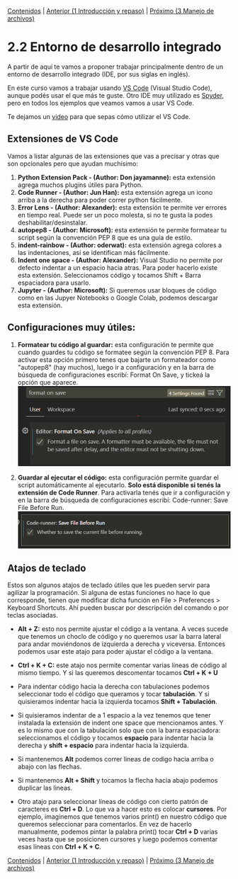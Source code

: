 [Contenidos](../Contenidos.md) \| [Anterior (1 Introducción y repaso)](01_Introduccion_y_repaso.md) \| [Próximo (3 Manejo de archivos)](03_Archivos.md)

# 2.2 Entorno de desarrollo integrado

A partir de aquí te vamos a proponer trabajar principalmente dentro de un entorno de desarrollo integrado (IDE, por sus siglas en inglés). 

En este curso vamos a trabajar usando [VS Code](https://code.visualstudio.com/) (Visual Studio Code), aunque podés usar el que más te guste. Otro IDE muy utilizado es [Spyder](https://www.spyder-ide.org/), pero en todos los ejemplos que veamos vamos a usar VS Code.

Te dejamos un [video](https://www.youtube.com/watch?v=nllg_MCZm6I) para que sepas cómo utilizar el VS Code.

## Extensiones de VS Code

Vamos a listar algunas de las extensiones que vas a precisar y otras que son opcionales pero que ayudan muchísimo:

1. **Python Extension Pack - (Author: Don jayamanne):** esta extensión agrega muchos plugins útiles para Python.
2. **Code Runner - (Author: Jun Han):** esta extensión agrega un icono arriba a la derecha para poder correr python fácilmente.
3. **Error Lens - (Author: Alexander):** esta extensión te permite ver errores en tiempo real. Puede ser un poco molesta, si no te gusta la podes deshabilitar/desinstalar.
4. **autopep8 - (Author: Microsoft):** esta extensión te permite formatear tu script según la convención PEP 8 que es una guía de estilo.
5. **indent-rainbow - (Author: oderwat):** esta extensión agrega colores a las indentaciones, así se identifican más fácilmente.
6. **Indent one space - (Author: Alexander):** Visual Studio no permite por defecto indentar a un espacio hacia atras. Para poder hacerlo existe esta extensión. Seleccionamos código y tocamos Shift + Barra espaciadora para usarlo.
7. **Jupyter - (Author: Microsoft):** Si queremos usar bloques de código como en las Jupyer Notebooks o Google Colab, podemos descargar esta extensión.

## Configuraciones muy útiles:

1. **Formatear tu código al guardar:** esta configuración te permite que cuando guardes tu código se formatee según la convención PEP 8. Para activar esta opción primero tenes que bajarte un formateador como "autopep8" (hay muchos), luego ir a configuración y en la barra de búsqueda de configuraciones escribí: Format On Save, y tickeá la opción que aparece.
![format on save](/Notas/02_Estructuras_y_Funciones/img/format_on_save.png)

2. **Guardar al ejecutar el código:** esta configuración permite guardar el script automáticamente al ejecutarlo. **Solo está disponible si tenés la extensión de Code Runner**. Para activarla tenés que ir a configuración y en la barra de búsqueda de configuraciones escribí: Code-runner: Save File Before Run.
![save file before run](/Notas/02_Estructuras_y_Funciones/img/save_file_before_run.png)

## Atajos de teclado

Estos son algunos atajos de teclado útiles que les pueden servir para agilizar la programación. Si alguna de estas funciones no hace lo que corresponde, tienen que modificar dicha función en File > Preferences > Keyboard Shortcuts. Ahí pueden buscar por descripción del comando o por teclas asociadas.

- **Alt + Z:** esto nos permite ajustar el código a la ventana. A veces sucede que tenemos un choclo de código y no queremos usar la barra lateral para andar moviéndonos de izquierda a derecha y viceversa. Entonces podemos usar este atajo para poder ajustar el código a la ventana.

- **Ctrl + K + C:** este atajo nos permite comentar varias líneas de código al mismo tiempo. Y si las queremos descomentar tocamos **Ctrl + K + U**

- Para indentar código hacia la derecha con tabulaciones podemos seleccionar todo el código que queramos y tocar **tabulación**. Y si quisieramos indentar hacia la izquierda tocamos **Shift + Tabulación**.

- Si quisieramos indentar de a 1 espacio a la vez tenemos que tener instalada la extensión de indent one space que mencionamos antes. Y es lo mismo que con la tabulación solo que con la barra espaciadora: seleccionamos el código y tocamos **espacio** para indentar hacia la derecha y **shift + espacio** para indentar hacia la izquierda.

- Si mantenemos **Alt** podemos correr lineas de codigo hacia arriba o abajo con las flechas.

- Si mantenemos **Alt + Shift** y tocamos la flecha hacia abajo podemos duplicar las lineas.

- Otro atajo para seleccionar líneas de código con cierto patrón de caracteres es **Ctrl + D**. Lo que va a hacer esto es colocar **cursores**. Por ejemplo, imaginemos que tenemos varios print() en nuestro código que queremos seleccionar para comentarlos. En vez de hacerlo manualmente, podemos pintar la palabra print() tocar **Ctrl + D** varias veces hasta que se posicionen cursores y luego podemos comentar esas líneas con **Ctrl + K + C**.


[Contenidos](../Contenidos.md) \| [Anterior (1 Introducción y repaso)](01_Introduccion_y_repaso.md) \| [Próximo (3 Manejo de archivos)](03_Archivos.md)

